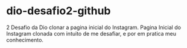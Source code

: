 # dio-desafio2-github
2 Desafio da Dio clonar a pagina inicial do Instagram.
Pagina Inicial do Instagram clonada com intuito de me desafiar, e por em pratica meu conhecimento.
